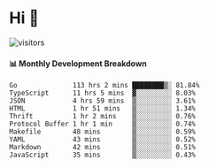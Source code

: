 # Hi 👋
 
![visitors](https://visitor-badge.glitch.me/badge?page_id=sorcererxw.sorcererx)

#### 📊 Monthly Development Breakdown

<!--START_SECTION:waka-->
```text
Go              113 hrs 2 mins ████████▒░ 81.84%
TypeScript      11 hrs 5 mins  ▓░░░░░░░░░ 8.03%
JSON            4 hrs 59 mins  ▒░░░░░░░░░ 3.61%
HTML            1 hr 51 mins   ▒░░░░░░░░░ 1.34%
Thrift          1 hr 2 mins    ▒░░░░░░░░░ 0.76%
Protocol Buffer 1 hr 1 min     ▒░░░░░░░░░ 0.74%
Makefile        48 mins        ▒░░░░░░░░░ 0.59%
YAML            43 mins        ▒░░░░░░░░░ 0.52%
Markdown        42 mins        ▒░░░░░░░░░ 0.51%
JavaScript      35 mins        ▒░░░░░░░░░ 0.43%
```
<!--END_SECTION:waka-->
